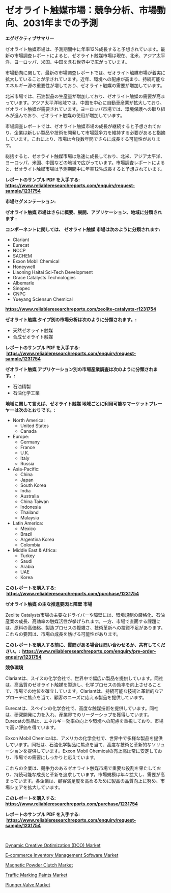 <p><h1>ゼオライト触媒市場：競争分析、市場動向、2031年までの予測</h1></p><p><strong>エグゼクティブサマリー</strong></p>
<p><p>ゼオライト触媒市場は、予測期間中に年率12%成長すると予想されています。最新の市場調査レポートによると、ゼオライト触媒市場は現在、北米、アジア太平洋、ヨーロッパ、米国、中国を含む世界中で広がっています。</p><p>市場動向に関して、最新の市場調査レポートでは、ゼオライト触媒市場が着実に拡大していることが示されています。近年、環境への配慮が高まり、持続可能なエネルギー源の重要性が増しており、ゼオライト触媒の需要が増加しています。</p><p>北米市場では、石油製品の生産量が増加しており、ゼオライト触媒の需要が高まっています。アジア太平洋地域では、中国を中心に自動車産業が拡大しており、ゼオライト触媒が需要されています。ヨーロッパ市場では、環境保護への取り組みが進んでおり、ゼオライト触媒の使用が増加しています。</p><p>市場調査レポートでは、ゼオライト触媒市場の成長が継続すると予想されており、企業は新しい製品や技術を開発して市場競争力を維持する必要があると指摘しています。これにより、市場は今後数年間でさらに成長する可能性があります。</p><p>総括すると、ゼオライト触媒市場は急速に成長しており、北米、アジア太平洋、ヨーロッパ、米国、中国などの地域で広がっています。市場調査レポートによると、ゼオライト触媒市場は予測期間中に年率12%成長すると予想されています。</p></p>
<p><strong>レポートのサンプル PDF を入手する: <a href="https://www.reliableresearchreports.com/enquiry/request-sample/1231754">https://www.reliableresearchreports.com/enquiry/request-sample/1231754</a></strong></p>
<p><strong>市場セグメンテーション:</strong></p>
<p><strong> ゼオライト触媒 市場はさらに概要、展開、アプリケーション、地域に分類されます :</strong></p>
<p><strong>コンポーネントに関しては、 ゼオライト触媒 市場は次のように分類されます: &nbsp;</strong></p>
<p><ul><li>Clariant</li><li>Eurecat</li><li>NCCP</li><li>SACHEM</li><li>Exxon Mobil Chemical</li><li>Honeywell</li><li>Liaoning Haitai Sci-Tech Development</li><li>Grace Catalysts Technologies</li><li>Albemarle</li><li>Sinopec</li><li>CNPC</li><li>Yueyang Sciensun Chemical</li></ul></p>
<p><strong><a href="https://www.reliableresearchreports.com/zeolite-catalysts-r1231754">https://www.reliableresearchreports.com/zeolite-catalysts-r1231754</a></strong></p>
<p><strong> ゼオライト触媒 タイプ別の市場分析は次のように分類されます。:</strong></p>
<p><ul><li>天然ゼオライト触媒</li><li>合成ゼオライト触媒</li></ul></p>
<p><strong>レポートのサンプル PDF を入手する: &nbsp;<a href="https://www.reliableresearchreports.com/enquiry/request-sample/1231754">https://www.reliableresearchreports.com/enquiry/request-sample/1231754</a></strong></p>
<p><strong> ゼオライト触媒 アプリケーション別の市場産業調査は次のように分類されます。:</strong></p>
<p><ul><li>石油精製</li><li>石油化学工業</li></ul></p>
<p><strong>地域に関して言えば、ゼオライト触媒 地域ごとに利用可能なマーケットプレーヤーは次のとおりです。:</strong></p>
<p><ul>
    <li>
        North America:
        <ul>
            <li>United States</li>
            <li>Canada</li>
        </ul>
    </li>
    <li>
        Europe:
        <ul>
            <li>Germany</li>
            <li>France</li>
            <li>U.K.</li>
            <li>Italy</li>
            <li>Russia</li>
        </ul>
    </li>
    <li>
        Asia-Pacific:
        <ul>
            <li>China</li>
            <li>Japan</li>
            <li>South Korea</li>
            <li>India</li>
            <li>Australia</li>
            <li>China Taiwan</li>
            <li>Indonesia</li>
            <li>Thailand</li>
            <li>Malaysia</li>
        </ul>
    </li>
    <li>
        Latin America:
        <ul>
            <li>Mexico</li>
            <li>Brazil</li>
            <li>Argentina Korea</li>
            <li>Colombia</li>
        </ul>
    </li>
    <li>
        Middle East & Africa:
        <ul>
            <li>Turkey</li>
            <li>Saudi</li>
            <li>Arabia</li>
            <li>UAE</li>
            <li>Korea</li>
        </ul>
    </li>
    </ul></p>
<p><strong>このレポートを購入する: &nbsp;<a href="https://www.reliableresearchreports.com/purchase/1231754">https://www.reliableresearchreports.com/purchase/1231754</a></strong></p>
<p><strong>ゼオライト触媒 の主な推進要因と障壁 市場</strong></p>
<p><p>Zeolite Catalysts市場の主要なドライバーや障壁には、環境規制の厳格化、石油産業の成長、高効率の触媒活性が挙げられます。一方、市場で直面する課題には、原料の高価格、製造プロセスの複雑さ、技術革新への投資不足があります。これらの要因は、市場の成長を妨げる可能性があります。</p></p>
<p><strong>このレポートを購入する前に、質問がある場合は問い合わせるか、共有してください。:&nbsp; <a href="https://www.reliableresearchreports.com/enquiry/pre-order-enquiry/1231754">https://www.reliableresearchreports.com/enquiry/pre-order-enquiry/1231754</a></strong></p>
<p><strong>競争環境</strong></p>
<p><p>Clariantは、スイスの化学会社で、世界中で幅広い製品を提供しています。同社は、高品質のゼオライト触媒を製造し、化学プロセスの効率を向上させることで、市場での地位を確立しています。Clariantは、持続可能な技術と革新的なアプローチに焦点を当て、顧客のニーズに応える製品を提供しています。</p><p>Eurecatは、スペインの化学会社で、高度な触媒技術を提供しています。同社は、研究開発に力を入れ、産業界でのリーダーシップを獲得しています。Eurecatの製品は、エネルギー効率の向上や環境への配慮を重視しており、市場で高い評価を得ています。</p><p>Exxon Mobil Chemicalは、アメリカの化学会社で、世界中で多様な製品を提供しています。同社は、石油化学製品に焦点を当て、高度な技術と革新的なソリューションを提供しています。Exxon Mobil Chemicalの売上高は常に安定しており、市場での需要にしっかりと応えています。</p><p>これらの企業は、競争力のあるゼオライト触媒市場で重要な役割を果たしており、持続可能な成長と革新を追求しています。市場規模は年々拡大し、需要が高まっています。各企業は、顧客満足度を高めるために製品の品質向上に努め、市場シェアを拡大しています。</p></p>
<p><strong>このレポートを購入する: &nbsp; <a href="https://www.reliableresearchreports.com/purchase/1231754">https://www.reliableresearchreports.com/purchase/1231754</a></strong></p>
<p><strong>レポートのサンプル PDF を入手する: &nbsp;<a href="https://www.reliableresearchreports.com/enquiry/request-sample/1231754">https://www.reliableresearchreports.com/enquiry/request-sample/1231754</a></strong><strong></strong></p>
<p>&nbsp;</p>
<p><p><a href="https://www.linkedin.com/pulse/dynamic-creative-optimization-dco-market-insights-players-rhoee?trackingId=BUa0Z8kmScGauOz97khjkQ%3D%3D">Dynamic Creative Optimization (DCO) Market</a></p><p><a href="https://www.linkedin.com/pulse/e-commerce-inventory-management-software-market-challenges-etjee?trackingId=FCGC%2BspNzINFu6EEeqI6rQ%3D%3D">E-commerce Inventory Management Software Market</a></p><p><a href="https://view.publitas.com/reportprime-1/magnetic-powder-clutch-market-size-market-share-and-global-market-analysis-report-2024-2031/">Magnetic Powder Clutch Market</a></p><p><a href="https://acidic-farm-354.notion.site/Traffic-Marking-Paints-Market-Research-Report-The-Key-To-Successful-Business-Strategy-Forecasted-fo-3cdfee405e544282b5ba8db03523fd35">Traffic Marking Paints Market</a></p><p><a href="https://view.publitas.com/reportprime-1/plunger-valve-market-analysis-examines-its-scope-on-growth-opportunities-and-forecasted-trends-spanning-from-2024-to-2031/">Plunger Valve Market</a></p></p>